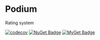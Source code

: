 # Podium
 Rating system

[![codecov](https://codecov.io/gh/jbw/Podium/branch/main/graph/badge.svg?token=73FH7NW116)](https://codecov.io/gh/jbw/Podium) [![NuGet Badge](https://buildstats.info/nuget/Podium?includePreReleases=true)](https://www.nuget.org/packages/Podium/) [![MyGet Badge](https://img.shields.io/myget/jbw/v/podium-rating-systems.svg)](https://www.myget.org/F/jbw/podium-rating-systems)
